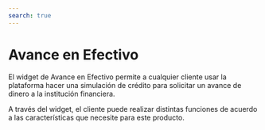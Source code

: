 ```yaml
---
search: true
---
```


# Avance en Efectivo

El widget de Avance en Efectivo permite a cualquier cliente usar la plataforma hacer una simulación de crédito para solicitar un avance de dinero a la institución financiera.

A través del widget, el cliente puede realizar distintas funciones de acuerdo a las características que necesite para este producto.

<iframe id="widgetFrame" src="https://widgets-es.modyo.com/personas/retail-cash-advance" width="100%"  frameBorder="0" style="visibility:hidden;overflow:auto;margin-top:20px;"/>

En primera vista, el cliente podrá seleccionar las características del Avance en Efectivo y su pago para realizar la simulación.

| Funcionalidad    | Descripción                                                                                 |
|:-----------------|:--------------------------------------------------------------------------------------------|
| Origen           | Selecciona la tarjeta de la cual se extraerá el monto en efectiva.                          |
| Destino          | Muestra la cuenta de destino del efectivo que se solicita.                                  |
| Monto del Avance | Esa sección permite añadir el monto que se solicita en efectivo                             |
| Cuotas           | El cliente puede seleccionar la cantidad de cuotas en las que se pagará el monto solicitado |


### Simulación

Tras las características seleccionadas, el widget mostrará la simulación del avance y los detalles de los pagos que se realizarán.

| Funcionalidad           | Descripción                                                               |
|:------------------------|:--------------------------------------------------------------------------|
| Costo total del avance  | Muestra el monto de deuda que se aplicará en la tarjeta.                  |
| Valor de la cuota       | Muestra el valor de cada cuota que se cobrará según el tiempo solicitado. |
| Tasa de interés mensual | Se muestra la tasa de interés mensual del avance solicitado.              |
| Tasa de interés anual   | Se muestra la tasa de interés anual del avance solicitado.                |

<script>

  export default {
    mounted() {

      function setIframeHeightCO(id, ht) {
          var ifrm = document.getElementById(id);
          if(ifrm) {
            ifrm.style.visibility = 'hidden';
            // some IE versions need a bit added or scrollbar appears
            ifrm.style.height = ht + 4 + "px";
            ifrm.style.visibility = 'visible';
          }
      }


      // iframed document sends its height using postMessage
      function handleDocHeightMsg(e) {
          // check origin
          if ( e.origin === 'https://widgets-es.modyo.com' ) {
              // parse data
              var data = JSON.parse( e.data );

              console.log('data:', data)
              // check data object
              if ( data['docHeight'] ) {
                  setIframeHeightCO( 'widgetFrame', data['docHeight'] );
              } else {
                  setIframeHeightCO( 'widgetFrame', 700 );
              }
          }
      }

      // assign message handler
      if ( window.addEventListener ) {
          window.addEventListener('message', handleDocHeightMsg, false);
      }
    }
  }

</script>
